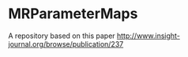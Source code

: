 MRParameterMaps
===============

A repository based on this paper http://www.insight-journal.org/browse/publication/237
